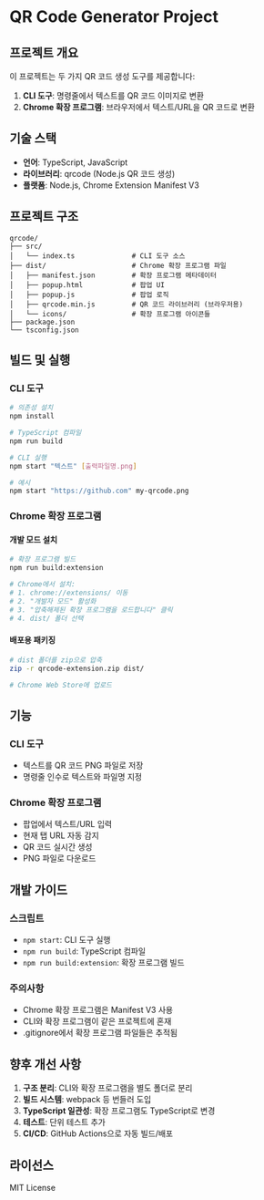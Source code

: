 # QR Code Generator Project

## 프로젝트 개요

이 프로젝트는 두 가지 QR 코드 생성 도구를 제공합니다:

1. **CLI 도구**: 명령줄에서 텍스트를 QR 코드 이미지로 변환
2. **Chrome 확장 프로그램**: 브라우저에서 텍스트/URL을 QR 코드로 변환

## 기술 스택

- **언어**: TypeScript, JavaScript
- **라이브러리**: qrcode (Node.js QR 코드 생성)
- **플랫폼**: Node.js, Chrome Extension Manifest V3

## 프로젝트 구조

```
qrcode/
├── src/
│   └── index.ts              # CLI 도구 소스
├── dist/                     # Chrome 확장 프로그램 파일
│   ├── manifest.json         # 확장 프로그램 메타데이터
│   ├── popup.html            # 팝업 UI
│   ├── popup.js              # 팝업 로직
│   ├── qrcode.min.js         # QR 코드 라이브러리 (브라우저용)
│   └── icons/                # 확장 프로그램 아이콘들
├── package.json
└── tsconfig.json
```

## 빌드 및 실행

### CLI 도구
```bash
# 의존성 설치
npm install

# TypeScript 컴파일
npm run build

# CLI 실행
npm start "텍스트" [출력파일명.png]

# 예시
npm start "https://github.com" my-qrcode.png
```

### Chrome 확장 프로그램

#### 개발 모드 설치
```bash
# 확장 프로그램 빌드
npm run build:extension

# Chrome에서 설치:
# 1. chrome://extensions/ 이동
# 2. "개발자 모드" 활성화
# 3. "압축해제된 확장 프로그램을 로드합니다" 클릭
# 4. dist/ 폴더 선택
```

#### 배포용 패키징
```bash
# dist 폴더를 zip으로 압축
zip -r qrcode-extension.zip dist/

# Chrome Web Store에 업로드
```

## 기능

### CLI 도구
- 텍스트를 QR 코드 PNG 파일로 저장
- 명령줄 인수로 텍스트와 파일명 지정

### Chrome 확장 프로그램
- 팝업에서 텍스트/URL 입력
- 현재 탭 URL 자동 감지
- QR 코드 실시간 생성
- PNG 파일로 다운로드

## 개발 가이드

### 스크립트
- `npm start`: CLI 도구 실행
- `npm run build`: TypeScript 컴파일
- `npm run build:extension`: 확장 프로그램 빌드

### 주의사항
- Chrome 확장 프로그램은 Manifest V3 사용
- CLI와 확장 프로그램이 같은 프로젝트에 혼재
- .gitignore에서 확장 프로그램 파일들은 추적됨

## 향후 개선 사항

1. **구조 분리**: CLI와 확장 프로그램을 별도 폴더로 분리
2. **빌드 시스템**: webpack 등 번들러 도입
3. **TypeScript 일관성**: 확장 프로그램도 TypeScript로 변경
4. **테스트**: 단위 테스트 추가
5. **CI/CD**: GitHub Actions으로 자동 빌드/배포

## 라이선스

MIT License